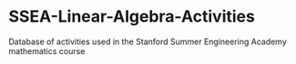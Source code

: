 # SSEA-Linear-Algebra-Activities
Database of activities used in the Stanford Summer Engineering Academy mathematics course
